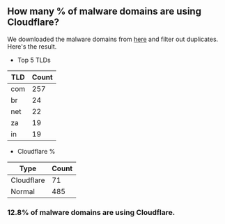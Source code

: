 ## How many % of malware domains are using Cloudflare?


We downloaded the malware domains from [here](https://urlhaus.abuse.ch) and filter out duplicates.
Here's the result.


[//]: # (start replacement)


- Top 5 TLDs

| TLD | Count |
| --- | --- |
| com | 257 |
| br | 24 |
| net | 22 |
| za | 19 |
| in | 19 |


- Cloudflare %

| Type | Count |
| --- | --- |
| Cloudflare | 71 |
| Normal | 485 |


### 12.8% of malware domains are using Cloudflare.